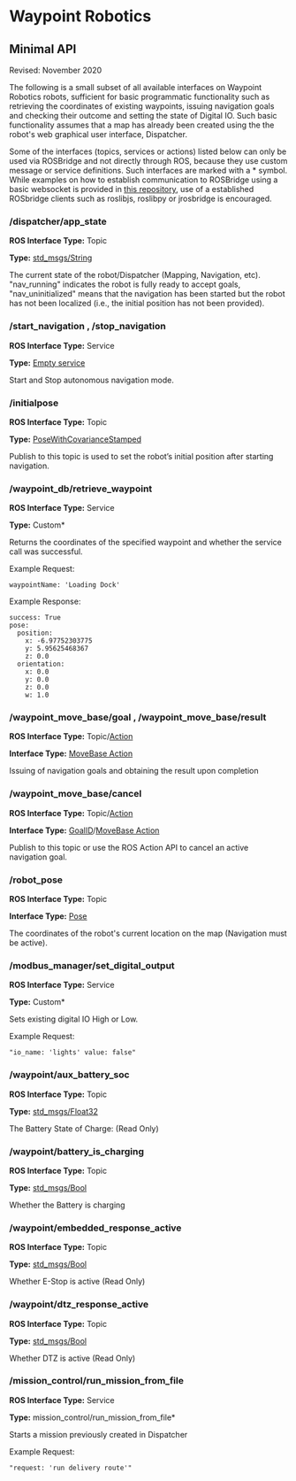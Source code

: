 # Waypoint Robotics
## Minimal API
Revised: November 2020

The following is a small subset of all available interfaces on Waypoint Robotics robots, sufficient for basic programmatic functionality such as retrieving the coordinates of existing waypoints, issuing navigation goals and checking their outcome and setting the state of Digital IO. Such basic functionality assumes that a map has already been created using the the robot's web graphical user interface, Dispatcher.

Some of the interfaces (topics, services or actions) listed below can only be used via ROSBridge and not directly through ROS, because they use custom message or service definitions. Such interfaces are marked with a * symbol. While examples on how to establish communication to ROSBridge using a basic websocket is provided in [this repository][examples-repo], use of a established ROSbridge clients such as roslibjs, roslibpy or jrosbridge is encouraged.


### /dispatcher/app_state
**ROS Interface Type:** Topic

**Type:** [std_msgs/String][std_msgs/String]

The current state of the robot/Dispatcher (Mapping, Navigation, etc). "nav_running" indicates the robot is fully ready to accept goals, "nav_uninitialized" means that the navigation has been started but the robot has not been localized (i.e., the initial position has not been provided).

### /start_navigation , /stop_navigation
**ROS Interface Type:** Service

**Type:** [Empty service][empty-service]

Start and Stop autonomous navigation mode.

### /initialpose
**ROS Interface Type:** Topic

**Type:** [PoseWithCovarianceStamped][pose-with-covariance-stamped]

Publish to this topic is used to set the robot’s initial position after starting navigation.

### /waypoint_db/retrieve_waypoint
**ROS Interface Type:** Service

**Type:** Custom*

Returns the coordinates of the specified waypoint and whether the service call was successful. 

Example Request:

    waypointName: 'Loading Dock'

Example Response:

```
success: True
pose: 
  position: 
    x: -6.97752303775
    y: 5.95625468367
    z: 0.0
  orientation: 
    x: 0.0
    y: 0.0
    z: 0.0
    w: 1.0
```

### /waypoint_move_base/goal , /waypoint_move_base/result
**ROS Interface Type:** Topic/[Action][actions]

**Interface Type:** [MoveBase Action][move-base-action]

Issuing of navigation goals and obtaining the result upon completion

### /waypoint_move_base/cancel
**ROS Interface Type:** Topic/[Action][actions]

**Interface Type:** [GoalID][goal-id]/[MoveBase Action][move-base-action]

Publish to this topic or use the ROS Action API to cancel an active navigation goal.

### /robot_pose
**ROS Interface Type:** Topic

**Interface Type:** [Pose][pose]

The coordinates of the robot's current location on the map (Navigation must be active).

### /modbus_manager/set_digital_output
**ROS Interface Type:** Service

**Type:** Custom*

Sets existing digital IO High or Low.

Example Request:

    "io_name: 'lights' value: false"

### /waypoint/aux_battery_soc
**ROS Interface Type:** Topic

**Type:** [std_msgs/Float32][float-32]

The Battery State of Charge: (Read Only)

### /waypoint/battery_is_charging
**ROS Interface Type:** Topic

**Type:** [std_msgs/Bool][bool]

Whether the Battery is charging

### /waypoint/embedded_response_active
**ROS Interface Type:** Topic

**Type:** [std_msgs/Bool][bool]

Whether E-Stop is active (Read Only)

### /waypoint/dtz_response_active
**ROS Interface Type:** Topic

**Type:** [std_msgs/Bool][bool]

Whether DTZ is active (Read Only)

### /mission_control/run_mission_from_file
**ROS Interface Type:** Service

**Type:** mission_control/run_mission_from_file*

Starts a mission previously created in Dispatcher

Example Request:

    "request: 'run delivery route'"


[examples-repo]: <https://github.com/waypointrobotics/rosbridge-websocket-examples>
[move-base-action]: <http://docs.ros.org/en/melodic/api/move_base_msgs/html/action/MoveBase.html>
[empty-service]: <http://docs.ros.org/en/melodic/api/std_srvs/html/srv/Empty.html>
[pose-with-covariance-stamped]: <http://docs.ros.org/en/api/geometry_msgs/html/msg/PoseWithCovarianceStamped.html>
[pose]: <http://docs.ros.org/en/melodic/api/geometry_msgs/html/msg/Pose.html>
[goal-id]: <http://docs.ros.org/en/kinetic/api/actionlib_msgs/html/msg/GoalID.html>
[actions]: <http://wiki.ros.org/actionlib>
[bool]: <http://docs.ros.org/en/api/std_msgs/html/msg/Bool.html>
[float-32]: <http://docs.ros.org/en/melodic/api/std_msgs/html/msg/Float32.html>
[std_msgs/String]: <http://docs.ros.org/en/melodic/api/std_msgs/html/msg/String.html>
